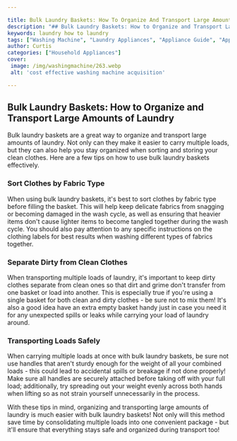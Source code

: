 ```yaml
---

title: Bulk Laundry Baskets: How To Organize And Transport Large Amounts Of Laundry
description: "## Bulk Laundry Baskets: How to Organize and Transport Large Amounts of Laundry...you wont regret reading on"
keywords: laundry how to laundry
tags: ["Washing Machine", "Laundry Appliances", "Appliance Guide", "Appliance Installation"]
author: Curtis
categories: ["Household Appliances"]
cover: 
 image: /img/washingmachine/263.webp
 alt: 'cost effective washing machine acquisition'

---
```


## Bulk Laundry Baskets: How to Organize and Transport Large Amounts of Laundry

Bulk laundry baskets are a great way to organize and transport large amounts of laundry. Not only can they make it easier to carry multiple loads, but they can also help you stay organized when sorting and storing your clean clothes. Here are a few tips on how to use bulk laundry baskets effectively. 

### Sort Clothes by Fabric Type 
When using bulk laundry baskets, it's best to sort clothes by fabric type before filling the basket. This will help keep delicate fabrics from snagging or becoming damaged in the wash cycle, as well as ensuring that heavier items don't cause lighter items to become tangled together during the wash cycle. You should also pay attention to any specific instructions on the clothing labels for best results when washing different types of fabrics together. 

### Separate Dirty from Clean Clothes 
When transporting multiple loads of laundry, it's important to keep dirty clothes separate from clean ones so that dirt and grime don't transfer from one basket or load into another. This is especially true if you're using a single basket for both clean and dirty clothes - be sure not to mix them! It's also a good idea have an extra empty basket handy just in case you need it for any unexpected spills or leaks while carrying your load of laundry around. 

 ### Transporting Loads Safely 
When carrying multiple loads at once with bulk laundry baskets, be sure not use handles that aren't sturdy enough for the weight of all your combined loads - this could lead to accidental spills or breakage if not done properly! Make sure all handles are securely attached before taking off with your full load; additionally, try spreading out your weight evenly across both hands when lifting so as not strain yourself unnecessarily in the process. 

With these tips in mind, organizing and transporting large amounts of laundry is much easier with bulk laundry baskets! Not only will this method save time by consolidating multiple loads into one convenient package - but it'll ensure that everything stays safe and organized during transport too!
